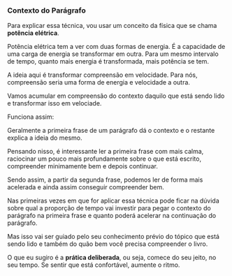 ### Contexto do Parágrafo

Para explicar essa técnica, vou usar um conceito da física que se chama **potência elétrica**.

Potência elétrica tem a ver com duas formas de energia. É a capacidade de uma carga de energia se transformar em outra. Para um mesmo intervalo de tempo, quanto mais energia é transformada, mais potência se tem.

A ideia aqui é transformar compreensão em velocidade. Para nós, compreensão seria uma forma de energia e velocidade a outra. 

Vamos acumular em compreensão do contexto daquilo que está sendo lido e transformar isso em velociade.

Funciona assim:

Geralmente a primeira frase de um parágrafo dá o contexto e o restante explica a ideia do mesmo.

Pensando nisso, é interessante ler a primeira frase com mais calma, raciocinar um pouco mais profundamente sobre o que está escrito, compreender minimamente bem e depois continuar.

Sendo assim, a partir da segunda frase, podemos ler de forma mais acelerada e ainda assim conseguir compreender bem.

Nas primeiras vezes em que for aplicar essa técnica pode ficar na dúvida sobre qual a proporção de tempo vai investir para pegar o contexto do parágrafo na primeira frase e quanto poderá acelerar na continuação do parágrafo.

Mas isso vai ser guiado pelo seu conhecimento prévio do tópico que está sendo lido e também do quão bem você precisa compreender o livro.

O que eu sugiro é a **prática deliberada**, ou seja, comece do seu jeito, no seu tempo. Se sentir que está confortável, aumente o ritmo.
